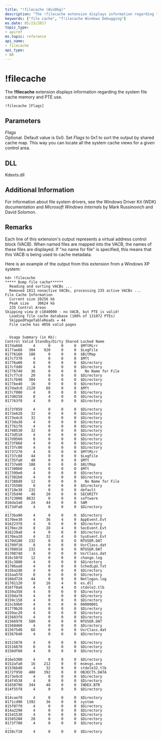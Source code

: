 ```yaml
---
title: "!filecache (WinDbg)"
description: "The !filecache extension displays information regarding the system file cache memory and PTE use."
keywords: ["file cache", "f!ilecache Windows Debugging"]
ms.date: 05/23/2017
topic_type:
- apiref
ms.topic: reference
api_name:
- filecache
api_type:
- NA
---
```


# !filecache


The **!filecache** extension displays information regarding the system file cache memory and PTE use.

```dbgcmd
!filecache [Flags]
```

## <span id="ddk__filelock_dbg"></span><span id="DDK__FILELOCK_DBG"></span>Parameters


<span id="_______Flags"></span><span id="_______flags"></span><span id="_______FLAGS"></span> *Flags*  
Optional. Default value is 0x0. Set *Flags* to 0x1 to sort the output by shared cache map. This way you can locate all the system cache views for a given control area.

## <span id="ddk__filecache_dbg"></span><span id="DDK__FILECACHE_DBG"></span>


## DLL

Kdexts.dll

## Additional Information

For information about file system drivers, see the Windows Driver Kit (WDK) documentation and *Microsoft Windows Internals* by Mark Russinovich and David Solomon.

## Remarks

Each line of this extension's output represents a virtual address control block (VACB). When named files are mapped into the VACB, the names of these files are displayed. If "no name for file" is specified, this means that this VACB is being used to cache metadata.

Here is an example of the output from this extension from a Windows XP system:

```dbgcmd
kd> !filecache
***** Dump file cache******
  Reading and sorting VACBs ...
  Removed 1811 nonactive VACBs, processing 235 active VACBs ...
File Cache Information
  Current size 28256 kb
  Peak size    30624 kb
  235 Control Areas
Skipping view @ c1040000 - no VACB, but PTE is valid!
  Loading file cache database (100% of 131072 PTEs)
  SkippedPageTableReads = 44
  File cache has 4056 valid pages
 

  Usage Summary (in Kb):
Control Valid Standby/Dirty Shared Locked Name
817da668     4      0     0     0  $MftMirr
8177ae68   304    920     0     0  $LogFile
81776160   188      0     0     0  $BitMap
817cf370     4      0     0     0  $Mft
81776a00     8      0     0     0  $Directory
817cfdd0     4      0     0     0  $Directory
81776740    36      0     0     0    No Name for File
817cf7c8    20      0     0     0  $Directory
817cfb98   304      0     0     0  $Directory
8177be40    16      0     0     0  $Directory
817dadc0  2128     68     0     0  $Mft
817cf008     4      0     0     0  $Directory
817d0258     8      4     0     0  $Directory
817763f8     4      0     0     0  $Directory
...
8173f058     4      0     0     0  $Directory
8173e628    32      0     0     0  $Directory
8173e4c8    32      0     0     0  $Directory
8173da38     4      0     0     0  $Directory
817761f8     4      0     0     0  $Directory
81740530    32      0     0     0  $Directory
8173d518     4      0     0     0  $Directory
817d9560     8      0     0     0  $Directory
8173f868     4      0     0     0  $Directory
8173fc00     4      0     0     0  $Directory
81737278     4      0     0     0  $MftMirr
81737c88    44      0     0     0  $LogFile
81735fa0    48      0     0     0  $Mft
81737e88   188      0     0     0  $BitMap
817380b0     4      0     0     0  $Mft
817399e0     4      0     0     0  $Directory
817382b8     4      0     0     0  $Directory
817388d8    12      0     0     0    No Name for File
81735500     8      0     0     0  $Directory
81718e38   232      0     0     0  default
81735d40    48     20     0     0  SECURITY
81723008  8632      0     0     0  software
816da3a0    24     44     0     0  SAM
8173dfa0     4      0     0     0  $Directory
...
8173ba90     4      0     0     0  $Directory
8170ee30     4     36     4     0  AppEvent.Evt
816223f8     4      0     0     0  $Directory
8170ec28     8     28     4     0  SecEvent.Evt
816220a8     4      0     0     0  $Directory
8170ea20     4     32     4     0  SysEvent.Evt
8170d188   232      0     0     0  NTUSER.DAT
81709f10     8      0     0     0  UsrClass.dat
81708918   232      0     0     0  NTUSER.DAT
81708748     8      0     0     0  UsrClass.dat
816c58f8    12      0     0     0  change.log
815c3880     4      0     0     0  $Directory
81706aa8     4      0     0     0  SchedLgU.Txt
815ba2d8     4      0     0     0  $Directory
815aa5f8     8      0     0     0  $Directory
8166d728    44      0     0     0  Netlogon.log
81701120     8     16     4     0  es.dll
816ff0a8     4      8     4     0  stdole2.tlb
8159a358     4      0     0     0  $Directory
8159da70     4      0     0     0  $Directory
8159c158     4      0     0     0  $Directory
815cb9b0     4      0     0     0  00000001
81779b20     4      0     0     0  $Directory
8159ac20     4      0     0     0  $Directory
815683f8     4      0     0     0  $Directory
81566978   580      0     0     0  NTUSER.DAT
81568460     4      0     0     0  $Directory
815675d8    68      0     0     0  UsrClass.dat
81567640     4      0     0     0  $Directory
...
81515878     4      0     0     0  $Directory
81516870     8      0     0     0  $Directory
8150df60     4      0     0     0  $Directory
...
816e5300     4      0     0     0  $Directory
8152afa0    16    212     0     0  msmsgs.exe
8153bbd8     4     32     0     0  stdole32.tlb
8172f950   488    392     0     0  OBJECTS.DATA
8173e9c0     4      0     0     0  $Directory
814f4538     4      0     0     0  $Directory
81650790   344     48     0     0  INDEX.BTR
814f55f8     4      0     0     0  $Directory
...
814caef8     4      0     0     0  $Directory
8171cd90  1392     36     0     0  system
815f07f0     4      0     0     0  $Directory
814a2298     4      0     0     0  $Directory
81541538     4      0     0     0  $Directory
81585288    28      0     0     0  $Directory
8173f708     4      0     0     0  $Directory
...
8158cf10     4      0     0     0  $Directory
```

